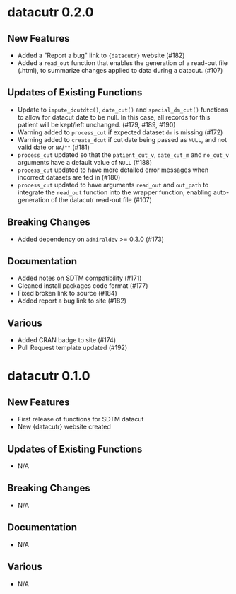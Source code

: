 # datacutr 0.2.0

## New Features
- Added a "Report a bug" link to `{datacutr}` website (#182)
- Added a `read_out` function that enables the generation of a read-out file (.html), to summarize changes applied to data during a datacut. (#107)

## Updates of Existing Functions
- Update to `impute_dcutdtc()`, `date_cut()` and `special_dm_cut()` functions to allow for 
datacut date to be null. In this case, all records for this patient 
will be kept/left unchanged. (#179, #189, #190)
- Warning added to `process_cut` if expected dataset `dm` is missing (#172)
- Warning added to `create_dcut` if cut date being passed as `NULL`, 
and not valid date or `NA`/`""` (#181)
- `process_cut` updated so that the `patient_cut_v`, `date_cut_m` and `no_cut_v`
arguments have a default value of `NULL` (#188)
- `process_cut` updated to have more detailed error messages when incorrect datasets 
are fed in (#180)
- `process_cut` updated to have arguments `read_out` and `out_path` to integrate the `read_out` function into the wrapper function; enabling auto-generation of the datacutr read-out file (#107)

## Breaking Changes
- Added dependency on `admiraldev` >= 0.3.0 (#173)

## Documentation
- Added notes on SDTM compatibility (#171)
- Cleaned install packages code format (#177)
- Fixed broken link to source (#184)
- Added report a bug link to site (#182)

## Various
- Added CRAN badge to site (#174)
- Pull Request template updated (#192)

# datacutr 0.1.0

## New Features
- First release of functions for SDTM datacut
- New {datacutr} website created

## Updates of Existing Functions
- N/A

## Breaking Changes
- N/A

## Documentation
- N/A

## Various
- N/A

